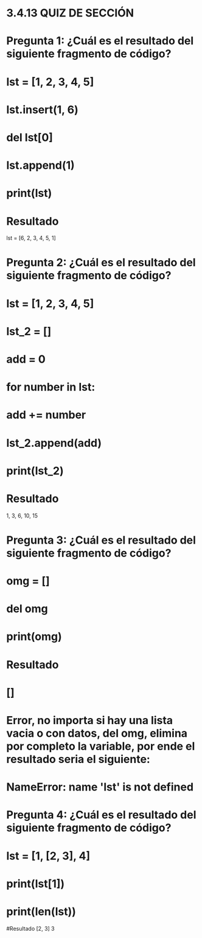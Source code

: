 # 3.4.13 QUIZ DE SECCIÓN

# Pregunta 1: ¿Cuál es el resultado del siguiente fragmento de código?
# lst = [1, 2, 3, 4, 5]
# lst.insert(1, 6)
# del lst[0]
# lst.append(1)
 
# print(lst)

# Resultado
lst = [6, 2, 3, 4, 5, 1]
 

# Pregunta 2: ¿Cuál es el resultado del siguiente fragmento de código?
# lst = [1, 2, 3, 4, 5]
# lst_2 = []
# add = 0
 
# for number in lst:
#     add += number
#     lst_2.append(add)
 
# print(lst_2)

# Resultado
1, 3, 6, 10, 15
 

# Pregunta 3: ¿Cuál es el resultado del siguiente fragmento de código?
# omg = []
# del omg
# print(omg)

# Resultado 
# []
# Error, no importa si hay una lista vacia o con datos, del omg, elimina por completo la variable, por ende el resultado seria el siguiente:
# NameError: name 'lst' is not defined
 

# Pregunta 4: ¿Cuál es el resultado del siguiente fragmento de código?
# lst = [1, [2, 3], 4]
# print(lst[1])
# print(len(lst))

#Resultado
[2, 3]
3